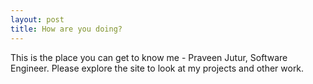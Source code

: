 ```yaml
---
layout: post
title: How are you doing?
---
```


This is the place you can get to know me - Praveen Jutur, Software Engineer. Please explore the site to look at my projects and other work.
